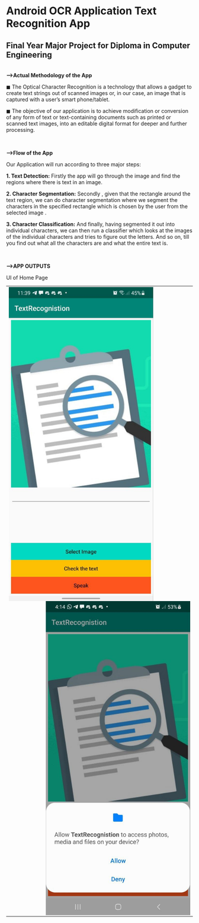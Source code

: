 <h1>Android OCR Application Text Recognition App</h1>
<h2>Final Year Major Project for Diploma in Computer Engineering</h2>
<br>
<strong>-->Actual Methodology of the App</strong>
<p>◼ The Optical Character Recognition is a technology that allows a gadget to create text strings out of scanned images or, in our case, an image that is captured with a user’s smart phone/tablet.</p>
<p>◼ The objective of our application is to achieve modification or conversion of any form of text or text-containing documents such as printed or scanned text images, into an editable digital format for deeper and further processing.</p>
<br>

<strong>-->Flow of the App</strong>
<p>Our Application will run according to three major steps:

<strong>1. Text Detection:</strong> Firstly the app will go through the image and find the
regions where there is text in an image.

<strong>2. Character Segmentation:</strong> Secondly , given that the rectangle around the text
region, we can do character segmentation where we segment the characters in
the specified rectangle which is chosen by the user from the selected image .

<strong>3. Character Classification:</strong> And finally, having segmented it out into
individual characters, we can then run a classifier which looks at the images of
the individual characters and tries to figure out the letters. And so on, till you
find out what all the characters are and what the entire text is.</p>
<br>

<strong>-->APP OUTPUTS</strong>
<p>UI of Home Page</p>
<table><tr>
<td>
  <!-- <p align="left" style="padding: 10px">
    <img alt="Homepage" src="/outputs/HomePageUI.jpg" height = "600" width="300">
    <br>
  </p> 
  <p align="right" style="padding: 10px">
    <img alt="permissions" src="/outputs/permissions.jpg" height = "600" width="300">
    <br>
  </p>  -->
  <img align="left" alt="Coding" width="390" src="/outputs/HomePageUI.jpg">
  <img align="right" alt="Coding" width="390" src="/outputs/permissions.jpg">
</td>
</tr></table>